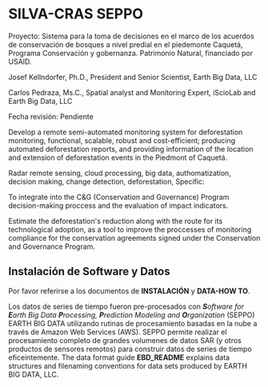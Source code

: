 # SILVA-CRAS SEPPO

Proyecto: Sistema para la toma de decisiones en el marco de los acuerdos de conservación de bosques a nivel predial en el piedemonte Caquetá, Programa Conservación y gobernanza. Patrimonio Natural, financiado por USAID.


Josef Kellndorfer, Ph.D., President and Senior Scientist, Earth Big Data, LLC

Carlos Pedraza, Ms.C., Spatial analyst and Monitoring Expert, iScioLab and Earth Big Data, LLC

Fecha revisión: Pendiente

Develop a remote semi-automated monitoring system for deforestation monitoring, functional, scalable, robust and cost-efficient; producing automated deforestation reports, and providing information of the location and extension of deforestation events in the Piedmont of Caquetá.



Radar remote sensing, cloud processing, big data, authomatization, decision making, change detection, deforestation,
Specific:

To integrate into the C&G (Conservation and Governance) Program decision-making proccess and the evaluation of impact indicators.

Estimate the deforestation's reduction along with the route for its technological adoption, as a tool to improve the proccesses of monitoring compliance for the conservation agreements signed under the Conservation and Governance Program.

## Instalación de Software y Datos

Por favor referirse a los documentos de **INSTALACIÓN** y **DATA-HOW TO**.

Los datos de series de tiempo fueron pre-procesados con ***S**oftware for **E**arth Big Data **P**rocessing, **P**rediction Modeling and **O**rganization* (SEPPO) EARTH BIG DATA utilizando rutinas de procesamiento basadas en la nube a través de Amazon Web Services (AWS). SEPPO permite realizar el procesamiento completo de grandes volumenes de datos SAR (y otros productos de sensores remotos) para construir datos de series de tiempo eficeintemente. The data format guide **EBD_README** explains data structures and filenaming conventions for data sets produced by EARTH BIG DATA, LLC.
